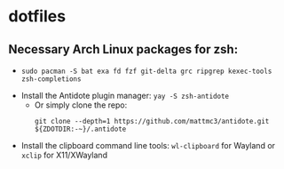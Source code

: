 # dotfiles

## Necessary Arch Linux packages for zsh:
  * ```Shell
    sudo pacman -S bat exa fd fzf git-delta grc ripgrep kexec-tools zsh-completions
    ```
  * Install the Antidote plugin manager: `yay -S zsh-antidote`
    * Or simply clone the repo:
      ```Shell
      git clone --depth=1 https://github.com/mattmc3/antidote.git ${ZDOTDIR:-~}/.antidote
      ```  
  * Install the clipboard command line tools: `wl-clipboard` for Wayland or `xclip` for X11/XWayland
